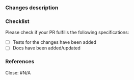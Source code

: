 ### Changes description

<!-- Describe results, user mentions, screenshots, screencast (gif) -->

### Checklist

Please check if your PR fulfills the following specifications:

- [ ] Tests for the changes have been added
- [ ] Docs have been added/updated

### References

<!-- issues related (for reference or to be closed) and/or links of discuss -->

Close: #N/A